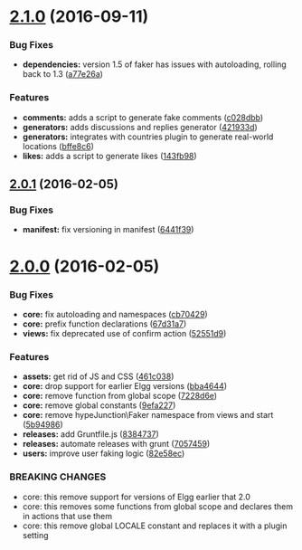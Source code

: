 <a name="2.1.0"></a>
# [2.1.0](https://github.com/hypeJunction/hypeFaker/compare/2.0.1...v2.1.0) (2016-09-11)


### Bug Fixes

* **dependencies:** version 1.5 of faker has issues with autoloading, rolling back to 1.3 ([a77e26a](https://github.com/hypeJunction/hypeFaker/commit/a77e26a))

### Features

* **comments:** adds a script to generate fake comments ([c028dbb](https://github.com/hypeJunction/hypeFaker/commit/c028dbb))
* **generators:** adds discussions and replies generator ([421933d](https://github.com/hypeJunction/hypeFaker/commit/421933d))
* **generators:** integrates with countries plugin to generate real-world locations ([bffe8c6](https://github.com/hypeJunction/hypeFaker/commit/bffe8c6))
* **likes:** adds a script to generate likes ([143fb98](https://github.com/hypeJunction/hypeFaker/commit/143fb98))



<a name="2.0.1"></a>
## [2.0.1](https://github.com/hypeJunction/hypeFaker/compare/2.0.0...v2.0.1) (2016-02-05)


### Bug Fixes

* **manifest:** fix versioning in manifest ([6441f39](https://github.com/hypeJunction/hypeFaker/commit/6441f39))



<a name="2.0.0"></a>
# [2.0.0](https://github.com/hypeJunction/hypeFaker/compare/1.1.0...v2.0.0) (2016-02-05)


### Bug Fixes

* **core:** fix autoloading and namespaces ([cb70429](https://github.com/hypeJunction/hypeFaker/commit/cb70429))
* **core:** prefix function declarations ([67d31a7](https://github.com/hypeJunction/hypeFaker/commit/67d31a7))
* **views:** fix deprecated use of confirm action ([52551d9](https://github.com/hypeJunction/hypeFaker/commit/52551d9))

### Features

* **assets:** get rid of JS and CSS ([461c038](https://github.com/hypeJunction/hypeFaker/commit/461c038))
* **core:** drop support for earlier Elgg versions ([bba4644](https://github.com/hypeJunction/hypeFaker/commit/bba4644))
* **core:** remove function from global scope ([7228d6e](https://github.com/hypeJunction/hypeFaker/commit/7228d6e))
* **core:** remove global constants ([9efa227](https://github.com/hypeJunction/hypeFaker/commit/9efa227))
* **core:** remove hypeJunction\\Faker namespace from views and start ([5b94986](https://github.com/hypeJunction/hypeFaker/commit/5b94986))
* **releases:** add Gruntfile.js ([8384737](https://github.com/hypeJunction/hypeFaker/commit/8384737))
* **releases:** automate releases with grunt ([7057459](https://github.com/hypeJunction/hypeFaker/commit/7057459))
* **users:** improve user faking logic ([82e58ec](https://github.com/hypeJunction/hypeFaker/commit/82e58ec))


### BREAKING CHANGES

* core: this remove support for versions of Elgg earlier that 2.0
* core: this removes some functions from global scope and declares
them in actions that use them
* core: this remove global LOCALE constant and replaces it with a plugin
setting



